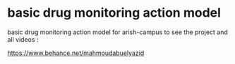 # basic drug monitoring action model
 basic drug monitoring action model for arish-campus 
to see the project and all videos :

https://www.behance.net/mahmoudabuelyazid
